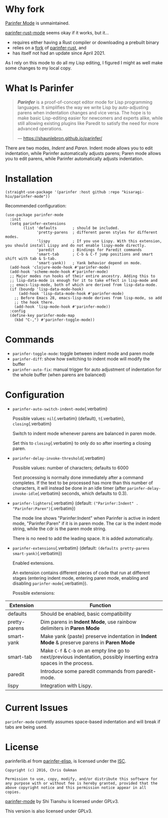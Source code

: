 # Why fork

[Parinfer Mode](https://github.com/DogLooksGood/parinfer-mode) is unmaintained.

[parinfer-rust-mode](https://github.com/justinbarclay/parinfer-rust-mode) seems okay if it works, but it...

- requires either having a Rust compiler or downloading a prebuilt binary
- relies on a [fork](https://github.com/justinbarclay/parinfer-rust) of [parinfer-rust](https://github.com/eraserhd/parinfer-rust), and
- has itself not had an update since April 2021.

As I rely on this mode to do all my Lisp editing, I figured I might as well make some changes to my local copy.

# What Is Parinfer

> ***Parinfer*** is a proof-of-concept editor mode for Lisp programming languages. It simplifies the way we write Lisp by auto-adjusting parens when indentation changes and vice versa. The hope is to make basic Lisp-editing easier for newcomers and experts alike, while still allowing existing plugins like Paredit to satisfy the need for more advanced operations.
>
> — <https://shaunlebron.github.io/parinfer/>

There are two modes, *Indent* and *Paren*. Indent mode allows you to edit indentation, while Parinfer automatically adjusts parens; Paren mode allows you to edit parens, while Parinfer automatically adjusts indentation.

# Installation

```elisp
(straight-use-package '(parinfer :host github :repo "kisaragi-hiu/parinfer-mode"))
```

Recommended configuration:

```elisp
(use-package parinfer-mode
  :init
  (setq parinfer-extensions
        (list 'defaults       ; should be included.
              'pretty-parens  ; different paren styles for different modes.
              'lispy          ; If you use Lispy. With this extension, you should install Lispy and do not enable lispy-mode directly.
              'paredit        ; Bindings for Paredit commands
              'smart-tab      ; C-b & C-f jump positions and smart shift with tab & S-tab.
              'smart-yank))   ; Yank behavior depend on mode.
  (add-hook 'clojure-mode-hook #'parinfer-mode)
  (add-hook 'scheme-mode-hook #'parinfer-mode)
  ;; Major modes run hooks of their entire ancestry. Adding this to
  ;; lisp-data-mode is enough for it to take effect in lisp-mode and
  ;; emacs-lisp-mode, both of which are derived from lisp-data-mode.
  (if (boundp 'lisp-data-mode-hook)
      (add-hook 'lisp-data-mode-hook #'parinfer-mode)
    ;; Before Emacs 28, emacs-lisp-mode derives from lisp-mode, so add
    ;; the hook there.
    (add-hook 'lisp-mode-hook #'parinfer-mode))
  :config
  (define-key parinfer-mode-map
    (kbd "C-,") #'parinfer-toggle-mode))
```

# Commands

- `parinfer-toggle-mode`:   toggle between indent mode and paren mode
- `parinfer-diff`:   show how switching to indent mode will modify the buffer
- `parinfer-auto-fix`:   manual trigger for auto adjustment of indentation for the whole buffer (when parens are balanced)

# Configuration

- `parinfer-auto-switch-indent-mode`{.verbatim}

    Possible values: `nil`{.verbatim} (default), `t`{.verbatim}, `closing`{.verbatim}

    Switch to indent mode whenever parens are balanced in paren mode.

    Set this to `closing`{.verbatim} to only do so after inserting a closing paren.

- `parinfer-delay-invoke-threshold`{.verbatim}

    Possible values: number of characters; defaults to 6000

    Text processing is normally done immediately after a command completes. If the text to be processed has more than this number of characters, it will instead be done in an idle timer (after `parinfer-delay-invoke-idle`{.verbatim} seconds, which defaults to 0.3).

- `parinfer-lighters`{.verbatim} (default: `("Parinfer:Indent" . "Parinfer:Paren")`{.verbatim})

    The mode line shows "Parinfer:Indent" when Parinfer is active in indent mode, "Parinfer:Paren" if it is in paren mode. The car is the indent mode string, while the cdr is the paren mode string.

    There is no need to add the leading space. It is added automatically.

- `parinfer-extensions`{.verbatim} (default: `(defaults pretty-parens smart-yank)`{.verbatim})

    Enabled extensions.

    An extension contains different pieces of code that run at different stages (entering indent mode, entering paren mode, enabling and disabling `parinfer-mode`{.verbatim}).

    Possible extensions:

| Extension     | Function                                                                                                             |
|---------------|----------------------------------------------------------------------------------------------------------------------|
| defaults      | Should be enabled, basic compatibility                                                                               |
| pretty-parens | Dim parens in **Indent Mode**, use rainbow delimiters in **Paren Mode**                                              |
| smart-yank    | Make yank (paste) preserve indentation in **Indent Mode** & preserve parens in **Paren Mode**                        |
| smart-tab     | Make `C-f` & `C-b` on an empty line go to next/previous indentation, possibly inserting extra spaces in the process. |
| paredit       | Introduce some paredit commands from paredit-mode.                                                                   |
| lispy         | Integration with Lispy.                                                                                              |

# Current Issues

`parinfer-mode` currently assumes space-based indentation and will break if tabs are being used.

# License

parinferlib.el from [parinfer-elisp](https://github.com/oakmac/parinfer-elisp), is licensed under the [ISC](https://github.com/oakmac/parinfer-elisp/blob/master/LICENSE.md).

```
Copyright (c) 2016, Chris Oakman

Permission to use, copy, modify, and/or distribute this software for any purpose with or without fee is hereby granted, provided that the above copyright notice and this permission notice appear in all copies.
```

[parinfer-mode](https://github.com/DogLooksGood/parinfer-mode) by Shi Tianshu is licensed under GPLv3.

This version is also licensed under GPLv3.
